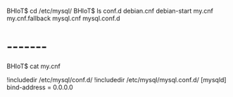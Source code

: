 BHIoT$ cd /etc/mysql/
BHIoT$ ls
conf.d  debian.cnf  debian-start  my.cnf  my.cnf.fallback  mysql.cnf  mysql.conf.d

# -------

BHIoT$ cat my.cnf

!includedir /etc/mysql/conf.d/
!includedir /etc/mysql/mysql.conf.d/
[mysqld]
bind-address = 0.0.0.0
